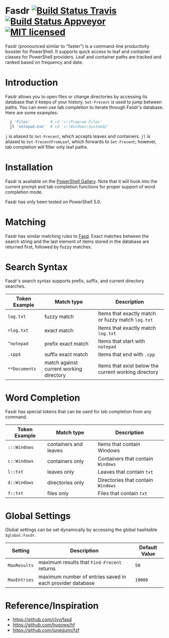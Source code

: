 # Fasdr [![Build Status Travis](https://travis-ci.org/kelleyma49/fasdr.svg?branch=master)](https://travis-ci.org/kelleyma49/fasdr) [![Build Status Appveyor](https://ci.appveyor.com/api/projects/status/x2wm66qujmxf2ln3?svg=true)](https://ci.appveyor.com/project/kelleyma49/fasdr) [![MIT licensed](https://img.shields.io/badge/license-MIT-blue.svg)](https://github.com/kelleyma49/fasdr/blob/master/LICENSE.md)

Fasdr (pronounced similar to "faster") is a command-line productivity booster for PowerShell.  It supports quick access to leaf and container classes for PowerShell providers.  Leaf and container paths are tracked and ranked based on frequency and date.

# Introduction
Fasdr allows you to open files or change directories by accessing its database that it keeps of your history.  `Set-Frecent` is used to jump between paths.  You can even use tab completion to iterate through Fasdr's database.  Here are some examples:

```powershell
  j 'Files'         # cd 'c:\Program Files'
  jl 'notepad.exe'  # cd 'c:\Windows\System32'
```
`j` is aliased to `Set-Frecent`, which accepts leaves and containers.  `jl` is aliased to `Set-FrecentFromLeaf`, which forwards to `Set-Frecent`; however, tab completion will filter only leaf paths.

# Installation
Fasdr is available on the [PowerShell Gallery](https://www.powershellgallery.com/packages/Fasdr). Note that it will hook into the current prompt and tab completion functions for proper support of word completion mode.

Fasdr has only been tested on PowerShell 5.0.

# Matching
Fasdr has similar matching rules to [Fasd](https://github.com/clvv/fasd#matching).  Exact matches between the search string and the last element of items stored in the database are returned first, followed by fuzzy matches.

# Search Syntax
Fasdr's search syntax supports prefix, suffix, and current directory searches.

| Token Example | Match type                              | Description                                          |
| ------------- | --------------------------------------  | ---------------------------------------------------- |
| `log.txt`     | fuzzy match                             | Items that exactly match or fuzzy match `log.txt`    |
| `=log.txt`    | exact match                             | Items that exactly match `log.txt`                   | 
| `^notepad`    | prefix exact match                      | Items that start with `notepad`                      |
| `.cpp$`       | suffix exact match                      | Items that end with `.cpp`                           |
| `**Documents` | match against current working directory | Items that exist below the current working directory |

# Word Completion
Fasdr has special tokens that can be used for tab completion from any command.

| Token Example | Match type                              | Description                         |
| ------------- | --------------------------------------  | ----------------------------------- | 
| `:::Windows`  | containers and leaves                   | Items that contain Windows          |
| `c::Windows`  | containers only                         | Containers that contain  `Windows`  |
| `l::txt`      | leaves only                             | Leaves that contain `txt`           |
| `d::Windows`  | directories only                        | Directories that contain  `Windows` |
| `f::txt`      | files only                              | Files that contain `txt`            |


# Global Settings

Global settings can be set dynamically by accessing the global hashtable `$global:Fasdr`.

| Setting       | Description                                               | Default Value                       |
| ------------- | --------------------------------------------------------  | ----------------------------------- | 
| `MaxResults`  | maximum results that `Find-Frecent` returns               | `50`                                |
| `MaxEntries`  | maximum number of entries saved in each provider database | `10000`                             |


# Reference/Inspiration
* https://github.com/clvv/fasd 
* https://github.com/hugows/hf
* https://github.com/junegunn/fzf

